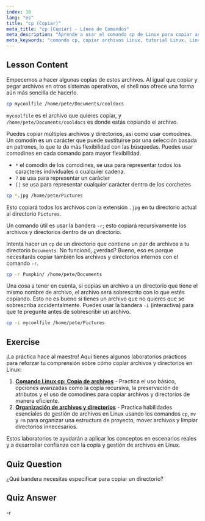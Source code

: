 ```yaml
---
index: 10
lang: "es"
title: "cp (Copiar)"
meta_title: "cp (Copiar) - Línea de Comandos"
meta_description: "Aprende a usar el comando cp de Linux para copiar archivos y directorios. Comprende opciones como -r y comodines. ¡Comienza tu viaje en Linux hoy mismo!"
meta_keywords: "comando cp, copiar archivos Linux, tutorial Linux, Linux para principiantes, cp -r, comodines Linux, guía Linux"
---
```


## Lesson Content

Empecemos a hacer algunas copias de estos archivos. Al igual que copiar y pegar archivos en otros sistemas operativos, el shell nos ofrece una forma aún más sencilla de hacerlo.

```bash
cp mycoolfile /home/pete/Documents/cooldocs
```

`mycoolfile` es el archivo que quieres copiar, y `/home/pete/Documents/cooldocs` es donde estás copiando el archivo.

Puedes copiar múltiples archivos y directorios, así como usar comodines. Un comodín es un carácter que puede sustituirse por una selección basada en patrones, lo que te da más flexibilidad con las búsquedas. Puedes usar comodines en cada comando para mayor flexibilidad.

- `*` el comodín de los comodines, se usa para representar todos los caracteres individuales o cualquier cadena.
- `?` se usa para representar un carácter
- `[]` se usa para representar cualquier carácter dentro de los corchetes

```bash
cp *.jpg /home/pete/Pictures
```

Esto copiará todos los archivos con la extensión `.jpg` en tu directorio actual al directorio `Pictures`.

Un comando útil es usar la bandera `-r`; esto copiará recursivamente los archivos y directorios dentro de un directorio.

Intenta hacer un `cp` de un directorio que contiene un par de archivos a tu directorio `Documents`. No funcionó, ¿verdad? Bueno, eso es porque necesitarás copiar también los archivos y directorios internos con el comando `-r`.

```bash
cp -r Pumpkin/ /home/pete/Documents
```

Una cosa a tener en cuenta, si copias un archivo a un directorio que tiene el mismo nombre de archivo, el archivo será sobrescrito con lo que estés copiando. Esto no es bueno si tienes un archivo que no quieres que se sobrescriba accidentalmente. Puedes usar la bandera `-i` (interactiva) para que te pregunte antes de sobrescribir un archivo.

```bash
cp -i mycoolfile /home/pete/Pictures
```

## Exercise

¡La práctica hace al maestro! Aquí tienes algunos laboratorios prácticos para reforzar tu comprensión sobre cómo copiar archivos y directorios en Linux:

1. **[Comando Linux cp: Copia de archivos](https://labex.io/es/labs/linux-linux-cp-command-file-copying-209744)** - Practica el uso básico, opciones avanzadas como la copia recursiva, la preservación de atributos y el uso de comodines para copiar archivos y directorios de manera eficiente.
2. **[Organización de archivos y directorios](https://labex.io/es/labs/linux-organizing-files-and-directories-387877)** - Practica habilidades esenciales de gestión de archivos en Linux usando los comandos `cp`, `mv` y `rm` para organizar una estructura de proyecto, mover archivos y limpiar directorios innecesarios.

Estos laboratorios te ayudarán a aplicar los conceptos en escenarios reales y a desarrollar confianza con la copia y gestión de archivos en Linux.

## Quiz Question

¿Qué bandera necesitas especificar para copiar un directorio?

## Quiz Answer

-r